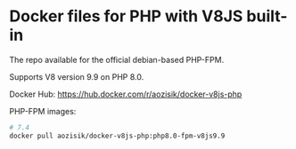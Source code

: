 # Docker files for PHP with V8JS built-in

The repo available for the official debian-based PHP-FPM.

Supports V8 version 9.9 on PHP 8.0.

Docker Hub: https://hub.docker.com/r/aozisik/docker-v8js-php

PHP-FPM images:

```bash
# 7.4
docker pull aozisik/docker-v8js-php:php8.0-fpm-v8js9.9
```
